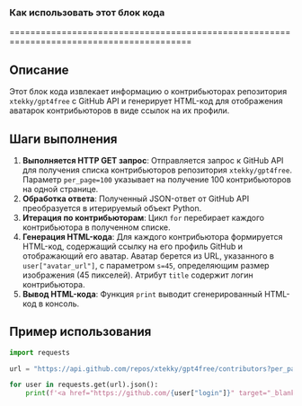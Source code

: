 ### Как использовать этот блок кода

=========================================================================================

Описание
-------------------------
Этот блок кода извлекает информацию о контрибьюторах репозитория `xtekky/gpt4free` с GitHub API и генерирует HTML-код для отображения аватарок контрибьюторов в виде ссылок на их профили.

Шаги выполнения
-------------------------
1. **Выполняется HTTP GET запрос**: Отправляется запрос к GitHub API для получения списка контрибьюторов репозитория `xtekky/gpt4free`. Параметр `per_page=100` указывает на получение 100 контрибьюторов на одной странице.
2. **Обработка ответа**: Полученный JSON-ответ от GitHub API преобразуется в итерируемый объект Python.
3. **Итерация по контрибьюторам**: Цикл `for` перебирает каждого контрибьютора в полученном списке.
4. **Генерация HTML-кода**: Для каждого контрибьютора формируется HTML-код, содержащий ссылку на его профиль GitHub и отображающий его аватар. Аватар берется из URL, указанного в `user["avatar_url"]`, с параметром `s=45`, определяющим размер изображения (45 пикселей). Атрибут `title` содержит логин контрибьютора.
5. **Вывод HTML-кода**: Функция `print` выводит сгенерированный HTML-код в консоль.

Пример использования
-------------------------

```python
import requests

url = "https://api.github.com/repos/xtekky/gpt4free/contributors?per_page=100"

for user in requests.get(url).json():
    print(f'<a href="https://github.com/{user["login"]}" target="_blank"><img src="{user["avatar_url"]}&s=45" width="45" title="{user["login"]}"></a>')